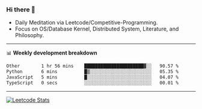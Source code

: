 ### Hi there 👋
* Daily Meditation via Leetcode/Competitive-Programming.
* Focus on OS/Database Kernel, Distributed System, Literature, and Philosophy.

-------

📊 **Weekly development breakdown**
<!--START_SECTION:waka-->

```txt
Other        1 hr 56 mins    ██████████████████████▓░░   90.57 %
Python       6 mins          █▒░░░░░░░░░░░░░░░░░░░░░░░   05.35 %
JavaScript   5 mins          █░░░░░░░░░░░░░░░░░░░░░░░░   04.07 %
TypeScript   0 secs          ░░░░░░░░░░░░░░░░░░░░░░░░░   00.01 %
```

<!--END_SECTION:waka-->

-------

[![Leetcode Stats](https://leetcard.jacoblin.cool/hzhang413?font=Fira+Mono)](https://leetcode.com/fxrc)
<!-- ![image](./cyberpunk-ghost-in-the-shell.gif)
![image](./gis-archive.png) -->
